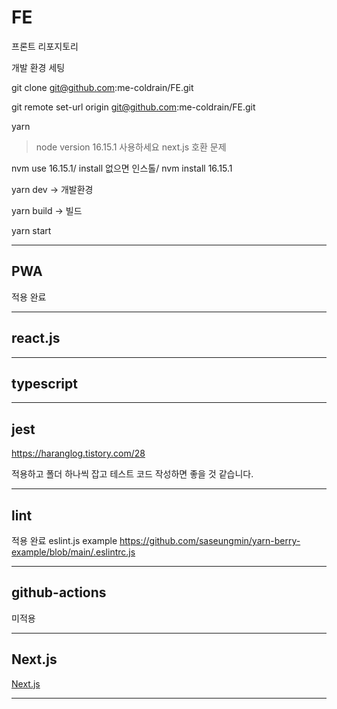 # FE

프론트 리포지토리

개발 환경 세팅

git clone git@github.com:me-coldrain/FE.git

git remote set-url origin git@github.com:me-coldrain/FE.git

yarn

> node version 16.15.1 사용하세요 next.js 호환 문제

nvm use 16.15.1/
install 없으면 인스톨/
nvm install 16.15.1

yarn dev -> 개발환경

yarn build -> 빌드

yarn start

---

## PWA

적용 완료

---

## react.js

---

## typescript

---

## jest

https://haranglog.tistory.com/28

적용하고 폴더 하나씩 잡고 테스트 코드 작성하면 좋을 것 같습니다.

---

## lint

적용 완료
eslint.js example
https://github.com/saseungmin/yarn-berry-example/blob/main/.eslintrc.js

---

## github-actions

미적용

---

## Next.js

[Next.js](https://nextjs.org/)

---
